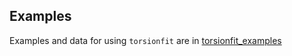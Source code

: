 ## Examples

Examples and data for using `torsionfit` are in [torsionfit_examples](https://github.com/choderalab/torsionfit_examples)